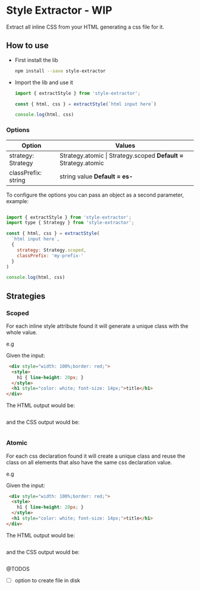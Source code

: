 # Style Extractor - WIP

Extract all inline CSS from your HTML generating a css file for it.

## How to use

- First install the lib

  ```bash
  npm install --save style-extractor
  ```

- Import the lib and use it

  ```js
  import { extractStyle } from 'style-extractor';

  const { html, css } = extractStyle(`html input here`)
  
  console.log(html, css)
  ```

### Options

| Option | Values  |
|---|---|
| strategy: Strategy  |  Strategy.atomic \| Strategy.scoped **Default =** Strategy.atomic |
| classPrefix: string  |  string value **Default = es-** |

To configure the options you can pass an object as a second parameter, example:

```js

import { extractStyle } from 'style-extractor';
import type { Strategy } from 'style-extractor';

const { html, css } = extractStyle(
  `html input here`,
  { 
    strategy: Strategy.scoped, 
    classPrefix: 'my-prefix-' 
  }
)

console.log(html, css)
```

## Strategies

### Scoped
  For each inline style attribute found it will generate a unique class with the whole value.
  
  e.g

  Given the input:

  ```html
   <div style="width: 100%;border: red;">
    <style>
      h1 { line-height: 20px; }
    </style>
    <h1 style="color: white; font-size: 14px;">title</h1>  
  </div>
  ```

  The HTML output would be:

  ```html

  ```

  and the CSS output would be:

  ```css
  ```

### Atomic
  For each css declaration found it will create a unique class and reuse the class on all elements that also have the same css declaration value.


  e.g

  Given the input:

  ```html
   <div style="width: 100%;border: red;">
    <style>
      h1 { line-height: 20px; }
    </style>
    <h1 style="color: white; font-size: 14px;">title</h1>  
  </div>
  ```

  The HTML output would be:

  ```html

  ```

  and the CSS output would be:

  ```css
  ```


@TODOS
- [ ] option to create file in disk